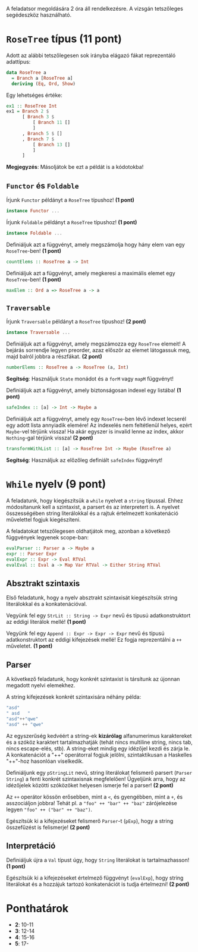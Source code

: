 
A feladatsor megoldására 2 óra áll rendelkezésre. A vizsgán tetszőleges segédeszköz használható.

# `RoseTree` típus (11 pont)

Adott az alábbi tetszőlegesen sok irányba elágazó fákat reprezentáló adattípus:

```haskell
data RoseTree a
  = Branch a [RoseTree a]
  deriving (Eq, Ord, Show)
```

Egy lehetséges értéke:

```haskell
ex1 :: RoseTree Int
ex1 = Branch 2 $
      [ Branch 3 $
          [ Branch 11 []
          ]
      , Branch 5 $ []
      , Branch 7 $
          [ Branch 13 []
          ]
      ]
```

__Megjegyzés__: Másoljátok be ezt a példát is a kódotokba!

## `Functor` és `Foldable`

Írjunk `Functor` példányt a `RoseTree` típushoz! __(1 pont)__

```haskell
instance Functor ...
```

Írjunk `Foldable` példányt a `RoseTree` típushoz! __(1 pont)__

```haskell
instance Foldable ...
```

Definiáljuk azt a függvényt, amely megszámolja hogy hány elem van egy `RoseTree`-ben! __(1 pont)__

```haskell
countElems :: RoseTree a -> Int
```

Definiáljuk azt a függvényt, amely megkeresi a maximális elemet egy `RoseTree`-ben! __(1 pont)__

```haskell
maxElem :: Ord a => RoseTree a -> a
```

## `Traversable`

Írjunk `Traversable` példányt a `RoseTree` típushoz! __(2 pont)__

```haskell
instance Traversable ...
```

Definiáljuk azt a függvényt, amely megszámozza egy `RoseTree` elemeit! A bejárás sorrendje legyen preorder, azaz először az elemet látogassuk meg, majd balról jobbra a részfákat. __(2 pont)__

```haskell
numberElems :: RoseTree a -> RoseTree (a, Int)
```

__Segítség__: Használjuk `State` monádot és a `forM` vagy `mapM` függvényt!

Definiáljuk azt a függvényt, amely biztonságosan indexel egy listába! __(1 pont)__

```haskell
safeIndex :: [a] -> Int -> Maybe a
```

Definiáljuk azt a függvényt, amely egy `RoseTree`-ben lévő indexet lecserél egy adott lista annyiadik elemére! Az indexelés nem feltétlenül helyes, ezért `Maybe`-vel térjünk vissza! Ha akár egyszer is invalid lenne az index, akkor `Nothing`-gal térjünk vissza! __(2 pont)__

```haskell
transformWithList :: [a] -> RoseTree Int -> Maybe (RoseTree a)
```

__Segítség__: Használjuk az előzőleg definiált `safeIndex` függvényt!


# `While` nyelv (9 pont)

A feladatunk, hogy kiegészítsük a `while` nyelvet a `string` típussal. Ehhez módosítanunk kell a szintaxist, a parsert és az interpretert is. A nyelvet összességében string literálokkal és a rajtuk értelmezett konkatenáció művelettel fogjuk kiegészíteni.

A feladatokat tetszőlegesen oldhatjátok meg, azonban a következő függvények legyenek scope-ban:

```haskell
evalParser :: Parser a -> Maybe a
expr :: Parser Expr
evalExpr :: Expr -> Eval RTVal
evalEval :: Eval a -> Map Var RTVal -> Either String RTVal
```

## Absztrakt szintaxis

Első feladatunk, hogy a nyelv absztrakt szintaxisát kiegészítsük string literálokkal és a konkatenációval.

Vegyünk fel egy `StrLit :: String -> Expr` nevű és típusú adatkonstruktort az eddigi literálok mellé! __(1 pont)__

Vegyünk fel egy `Append :: Expr -> Expr -> Expr` nevű és típusú adatkonstruktort
az eddigi kifejezések mellé! Ez fogja reprezentálni a `++` műveletet. __(1 pont)__

## Parser

A következő feladatunk, hogy konkrét szintaxist is társítunk az újonnan megadott nyelvi elemekhez.

A string kifejezések konkrét szintaxisára néhány példa:

```haskell
"asd"
" asd   "
"asd"++"qwe"
"asd" ++ "qwe"
```

Az egyszerűség kedvéért a string-ek __kizárólag__ alfanumerimus karaktereket és
a szóköz karaktert tartalmazhatják (tehát nincs multiline string, nincs tab,
nincs escape-elés, stb). A string-eket mindig egy idézőjel kezdi és zárja le. A
konkatenációt a "++" operátorral fogjuk jelölni, szintaktikusan a Haskelles
"++"-hoz hasonlóan viselkedik.

Definiáljunk egy `pStringLit` nevű, string literálokat felismerő parsert
(`Parser String`) a fenti konkrét szintaxisnak megfelelően! Ügyeljünk arra, hogy
az idézőjelek közötti szóközöket helyesen ismerje fel a parser! __(2 pont)__

Az `++` operátor kössön erősebben, mint a `<`, és gyengébben, mint a `+`, és
asszociáljon jobbra! Tehát pl. a `"foo" ++ "bar" ++ "baz"` zárójelezése legyen
`"foo" ++ ("bar" ++ "baz")`.

Egészítsük ki a kifejezéseket felismerő `Parser`-t (`pExp`), hogy a string
összefűzést is felismerje! __(2 pont)__

## Interpretáció
Definiáljuk újra a `Val` típust úgy, hogy `String` literálokat is tartalmazhasson!
__(1 pont)__

Egészítsük ki a kifejezéseket értelmező függvényt (`evalExp`), hogy string
literálokat és a hozzájuk tartozó konkatenációt is tudja értelmezni! __(2
pont)__


# Ponthatárok

  - __2__: 10-11
  - __3__: 12-14
  - __4__: 15-16
  - __5__: 17-
